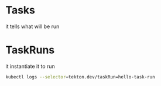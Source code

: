 # Tasks

it tells what will be run

# TaskRuns

it instantiate it to run

```sh
kubectl logs --selector=tekton.dev/taskRun=hello-task-run
```
